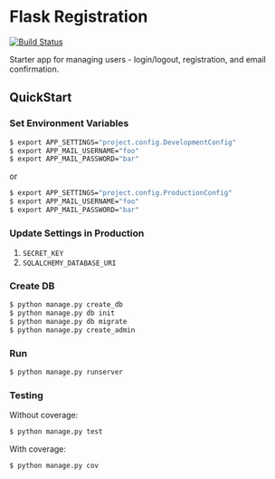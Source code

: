 # Flask Registration

[![Build Status](https://travis-ci.org/realpython/flask-registration.svg?branch=master)](https://travis-ci.org/realpython/flask-registration)

Starter app for managing users - login/logout, registration, and email confirmation.

## QuickStart

### Set Environment Variables

```sh
$ export APP_SETTINGS="project.config.DevelopmentConfig"
$ export APP_MAIL_USERNAME="foo"
$ export APP_MAIL_PASSWORD="bar"
```

or

```sh
$ export APP_SETTINGS="project.config.ProductionConfig"
$ export APP_MAIL_USERNAME="foo"
$ export APP_MAIL_PASSWORD="bar"
```

### Update Settings in Production

1. `SECRET_KEY`
1. `SQLALCHEMY_DATABASE_URI`

### Create DB

```sh
$ python manage.py create_db
$ python manage.py db init
$ python manage.py db migrate
$ python manage.py create_admin
```

### Run

```sh
$ python manage.py runserver
```

### Testing

Without coverage:

```sh
$ python manage.py test
```

With coverage:

```sh
$ python manage.py cov
```
